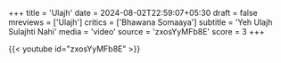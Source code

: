 +++
title = 'Ulajh'
date = 2024-08-02T22:59:07+05:30
draft = false
mreviews = ['Ulajh']
critics = ['Bhawana Somaaya']
subtitle = 'Yeh Ulajh Sulajhti Nahi'
media = 'video'
source = 'zxosYyMFb8E'
score = 3
+++

{{< youtube id="zxosYyMFb8E" >}}
